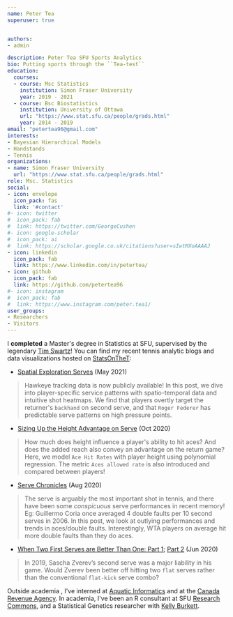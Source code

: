 ```yaml
---
name: Peter Tea
superuser: true


authors:
- admin

description: Peter Tea SFU Sports Analytics
bio: Putting sports through the ``Tea-test``
education:
  courses:
  - course: Msc Statistics
    institution: Simon Fraser University
    year: 2019 - 2021
  - course: Bsc Biostatistics
    institution: University of Ottawa
    url: "https://www.stat.sfu.ca/people/grads.html"
    year: 2014 - 2019
email: "petertea96@gmail.com"
interests:
- Bayesian Hierarchical Models
- Handstands
- Tennis
organizations:
- name: Simon Fraser University
  url: "https://www.stat.sfu.ca/people/grads.html"
role: Msc. Statistics
social:
- icon: envelope
  icon_pack: fas
  link: '#contact'
#- icon: twitter
#  icon_pack: fab
#  link: https://twitter.com/GeorgeCushen
#- icon: google-scholar
#  icon_pack: ai
#  link: https://scholar.google.co.uk/citations?user=sIwtMXoAAAAJ
- icon: linkedin
  icon_pack: fab
  link: https://www.linkedin.com/in/petertea/
- icon: github
  icon_pack: fab
  link: https://github.com/petertea96
#- icon: instagram
#  icon_pack: fab
#  link: https://www.instagram.com/peter.tea1/
user_groups:
- Researchers
- Visitors
---
```



I **completed** a Master's degree in Statistics at SFU, supervised by the legendary [Tim Swartz](http://people.stat.sfu.ca/~tim/)! You can find my recent tennis analytic blogs and data visualizations hosted on [StatsOnTheT](http://on-the-t.com/):


* [Spatial Exploration Serves](http://on-the-t.com/2021/05/02/Spatial-Exploration-Serves/) (May 2021)

> Hawkeye tracking data is now publicly available! In this post, we dive into player-specific service patterns with spatio-temporal data and intuitive shot heatmaps. We find that players overtly target the returner's `backhand` on second serve, and that `Roger Federer` has predictable serve patterns on high pressure points.

* [Sizing Up the Height Advantage on Serve](http://on-the-t.com/2020/10/25/sizing-up-height-advantage/) (Oct 2020)

> How much does height influence a player's ability to hit aces? And does the added reach also convey an advantage on the return game? Here, we model `Ace Hit Rates` with player height using polynomial regression. The metric `Aces allowed rate` is also introduced and compared between players!

* [Serve Chronicles](http://on-the-t.com/2020/08/10/serve-chronicles/) (Aug 2020)

> The serve is arguably the most important shot in tennis, and there have been some *conspicuous* serve performances in recent memory! Eg: Guillermo Coria once averaged 4 double faults per 10 second serves in 2006. In this post, we look at outlying performances and trends in aces/double faults. Interestingly, WTA players on average hit more double faults than they do aces.

* [When Two First Serves are Better Than One: Part 1](http://on-the-t.com/2020/06/17/when-two-first-serves-1/); [Part 2](http://on-the-t.com/2020/06/27/when-two-first-serves-2/) (Jun 2020)

> In 2019, Sascha Zverev’s second serve was a major liability in his game. Would Zverev been better off hitting two `flat` serves rather than the conventional `flat-kick` serve combo? 

Outside academia , I've interned at [Aquatic Informatics](https://aquaticinformatics.com/) and at the [Canada Revenue Agency](https://www.canada.ca/en/revenue-agency.html). In academia, I've been an R consultant at SFU [Research Commons](https://www.lib.sfu.ca/about/branches-depts/rc), and a Statistical Genetics researcher with [Kelly Burkett](https://mysite.science.uottawa.ca/kburkett/).
